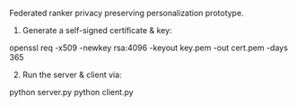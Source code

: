 Federated ranker privacy preserving personalization prototype. 

1. Generate a self-signed certificate & key:

openssl req -x509 -newkey rsa:4096 -keyout key.pem -out cert.pem -days 365

2. Run the server & client via:

python server.py
python client.py
